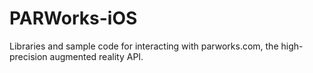 PARWorks-iOS
============

Libraries and sample code for interacting with parworks.com, the high-precision augmented reality API.